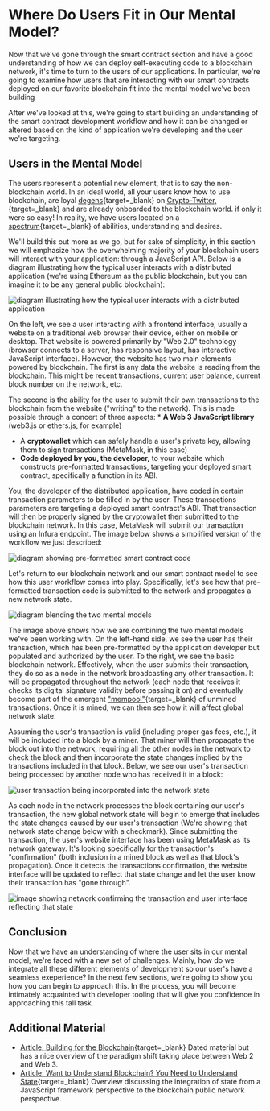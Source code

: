   Where Do Users Fit in Our Mental Model?
=======================================

  Now that we've gone through the smart contract section and have a good understanding of how we can deploy self-executing code to a blockchain network, it's time to turn to the users of our applications. In particular, we're going to examine how users that are interacting with our smart contracts deployed on our favorite blockchain fit into the mental model we've been building

 After we've looked at this, we're going to start building an understanding of the smart contract development workflow and how it can be changed or altered based on the kind of application we're developing and the user we're targeting.

 Users in the Mental Model
-------------------------

 The users represent a potential new element, that is to say the non-blockchain world. In an ideal world, all your users know how to use blockchain, are loyal [degens](https://www.coingecko.com/en/glossary/degen){target=_blank} on [Crypto-Twitter,](https://www.forbes.com/sites/haileylennon/2021/03/16/are-cryptocurrency-and-twitter-mutually-exclusive/?sh=7a340478614b){target=_blank} and are already onboarded to the blockchain world. if only it were so easy! In reality, we have users located on a [spectrum](https://twitter.com/CupOJoseph/status/1413334858143834114  ){target=_blank} of abilities, understanding and desires.

 We'll build this out more as we go, but for sake of simplicity, in this section we will emphasize how the overwhelming majority of your blockchain users will interact with your application: through a JavaScript API. Below is a diagram illustrating how the typical user interacts with a distributed application (we're using Ethereum as the public blockchain, but you can imagine it to be any general public blockchain):

 ![diagram illustrating how the typical user interacts with a distributed application](../../../img/S04/users-in-mm-1.png)

 On the left, we see a user interacting with a frontend interface, usually a website on a traditional web browser their device, either on mobile or desktop. That website is powered primarily by "Web 2.0" technology (browser connects to a server, has responsive layout, has interactive JavaScript interface). However, the website has two main elements powered by blockchain. The first is any data the website is reading from the blockchain. This might be recent transactions, current user balance, current block number on the network, etc.

 The second is the ability for the user to submit their own transactions to the blockchain from the website ("writing" to the network). This is made possible through a concert of three aspects: * **A Web 3 JavaScript library** (web3.js or ethers.js, for example)
* A **cryptowallet** which can safely handle a user's private key, allowing them to sign transactions (MetaMask, in this case)
* **Code deployed by you, the developer,** to your website which constructs pre-formatted transactions, targeting your deployed smart contract, specifically a function in its ABI.

 You, the developer of the distributed application, have coded in certain transaction parameters to be filled in by the user. These transactions parameters are targeting a deployed smart contract's ABI. That transaction will then be properly signed by the cryptowallet then submitted to the blockchain network. In this case, MetaMask will submit our transaction using an Infura endpoint. The image below shows a simplified version of the workflow we just described:

 ![diagram showing pre-formatted smart contract code](../../../img/S04/users-in-mm-2.png)

 Let's return to our blockchain network and our smart contract model to see how this user workflow comes into play. Specifically, let's see how that pre-formatted transaction code is submitted to the network and propagates a new network state.

 ![diagram blending the two mental models](../../../img/S04/users-in-mm-3.png)

 The image above shows how we are combining the two mental models we've been working with. On the left-hand side, we see the user has their transaction, which has been pre-formatted by the application developer but populated and authorized by the user. To the right, we see the basic blockchain network. Effectively, when the user submits their transaction, they do so as a node in the network broadcasting any other transaction. It will be propagated throughout the network (each node that receives it checks its digital signature validity before passing it on) and eventually become part of the emergent ["mempool"](https://academy.binance.com/en/glossary/mempool){target=_blank} of unmined transactions. Once it is mined, we can then see how it will affect global network state.

 Assuming the user's transaction is valid (including proper gas fees, etc.), it will be included into a block by a miner. That miner will then propagate the block out into the network, requiring all the other nodes in the network to check the block and then incorporate the state changes implied by the transactions included in that block. Below, we see our user's transaction being processed by another node who has received it in a block:

 ![user transaction being incorporated into the network state](../../../img/S04/users-in-mm-4.png)

 As each node in the network processes the block containing our user's transaction, the new global network state will begin to emerge that includes the state changes caused by our user's transaction (We're showing that network state change below with a checkmark). Since submitting the transaction, the user's website interface has been using MetaMask as its network gateway. It's looking specifically for the transaction's "confirmation" (both inclusion in a mined block as well as that block's propagation). Once it detects the transactions confirmation, the website interface will be updated to reflect that state change and let the user know their transaction has "gone through".

 ![image showing network confirming the transaction and user interface reflecting that state](../../../img/S04/users-in-mm-5.png)

 Conclusion
----------

 Now that we have an understanding of where the user sits in our mental model, we're faced with a new set of challenges. Mainly, how do we integrate all these different elements of development so our user's have a seamless exeperience? In the next few sections, we're going to show you how you can begin to approach this. In the process, you will become intimately acquainted with developer tooling that will give you confidence in approaching this tall task.

 Additional Material
-------------------

 - [Article: Building for the Blockchain](https://blog.ycombinator.com/building-for-the-blockchain/){target=_blank} Dated material but has a nice overview of the paradigm shift taking place between Web 2 and Web 3.
 - [Article: Want to Understand Blockchain? You Need to Understand State](https://consensys.net/blog/blockchain-explained/want-to-really-understand-blockchain-you-need-to-understand-state/){target=_blank} Overview discussing the integration of state from a JavaScript framework perspective to the blockchain public network perspective.
 

